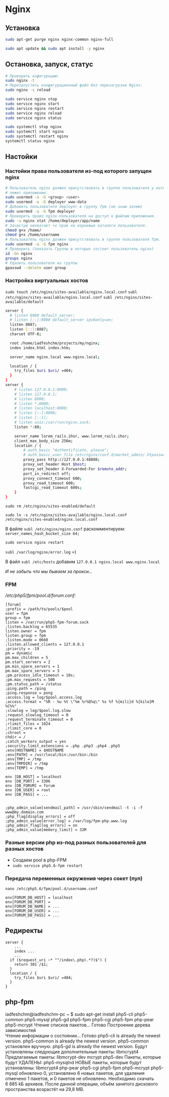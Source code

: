 # Nginx

## Установка

```sh
sudo apt-get purge nginx nginx-common nginx-full

sudo apt update && sudo apt install -y nginx
```

## Остановка, запуск, статус

```sh
# Проверить кофигурацию:
sudo nginx -t
# Перезапустить конфигурационный файл без перезагрузки Nginx:
sudo nginx -s reload

sudo service nginx stop
sudo service nginx start
sudo service nginx restart
sudo service nginx reload
sudo service nginx status

sudo systemctl stop nginx
sudo systemctl start nginx
sudo systemctl restart nginx
systemctl status nginx
```


## Настойки

### Настойки права пользователя из-под которого запущен nginx

```bash
# Пользователь nginx должен присутствовать в группе пользователя у которого
# лежит приложение.
sudo usermod -a -G <group> <user>
sudo usermod -a -G deployer www-data
# Добавить пользователя deployer в группу fpm (не знаю зачем)
sudo usermod -a -G fpm deployer
# Проверить право nginx-пользователя на доступ к файлам приложения.
sudo -u nginx stat /home/deployer/app/name
# Зачастую нехватает +x прав на корневые каталоги пользователя.
chmod g+x /home/
chmod g+x /home/username
# Пользователь nginx должен присутствовать в группе пользователя fpm.
sudo usermod -a -G fpm nginx
# Проверить (показать Группы в которых состоит пользователь nginx)
id -Gn nginx
groups nginx
# Удалить пользователя из группы
gpasswd --delete user group
```


### Настройка виртуальных хостов

`sudo touch /etc/nginx/sites-available/nginx.local.conf`
`subl /etc/nginx/sites-available/nginx.local.conf`
`subl /etc/nginx/sites-available/default`

```bash
server {
  # listen 8080 default_server;
  # listen [::]:8080 default_server ipv6only=on;
  listen 8087;
  listen [::]:8087;
  charset UTF-8;

  root /home/iadfeshchm/projects/my/nginx;
  index index.html index.htm;

  server_name nginx.local www.nginx.local;

  location / {
    try_files $uri $uri/ =404;
  }
}
server {
    # listen 127.0.0.1:8000;
    # listen 127.0.0.1;
    # listen 8000;
    # listen *:8000;
    # listen localhost:8000;
    # listen [::]:8000;
    # listen [::1];
    # listen unix:/var/run/nginx.sock;
    listen *:80;

    server_name lorem_rails.ihor, www.lorem_rails.ihor;
    client_max_body_size 256m;
    location / {
        # auth_basic "Authentificate, please";
        # auth_basic_user_file /etc/nginx/conf.d/market_admin/.htpasswd;
        proxy_pass http://127.0.0.1:48888;
        proxy_set_header Host $host;
        proxy_set_header X-Forwarded-For $remote_addr;
        port_in_redirect off;
        proxy_connect_timeout 600;
        proxy_read_timeout 600;
        fastcgi_read_timeout 600s;
    }
}
```

`sudo rm /etc/nginx/sites-enabled/default`

`sudo ln -s /etc/nginx/sites-available/nginx.local.conf /etc/nginx/sites-enabled/nginx.local.conf`

В файле `subl /etc/nginx/nginx.conf` раскомментируем: `server_names_hash_bucket_size 64;`

`sudo service nginx restart`

`subl /var/log/nginx/error.log` =)

В файл `subl /etc/hosts` добавим `127.0.0.1 nginx.local www.nginx.local`

_И не забыть что мы бываем за прокси…_


### FPM

_/etc/php5/fpm/pool.d/forum.conf_:

```
[forum]
;prefix = /path/to/pools/$pool
user = fpm
group = fpm
listen = /var/run/php5-fpm-forum.sock
;listen.backlog = 65535
listen.owner = fpm
listen.group = fpm
;listen.mode = 0660
;listen.allowed_clients = 127.0.0.1
;priority = -19
pm = dynamic
pm.max_children = 5
pm.start_servers = 2
pm.min_spare_servers = 1
pm.max_spare_servers = 3
;pm.process_idle_timeout = 10s;
;pm.max_requests = 500
;pm.status_path = /status
;ping.path = /ping
;ping.response = pong
;access.log = log/$pool.access.log
;access.format = "%R - %u %t \"%m %r%Q%q\" %s %f %{mili}d %{kilo}M %C%%"
;slowlog = log/$pool.log.slow
;request_slowlog_timeout = 0
;request_terminate_timeout = 0
;rlimit_files = 1024
;rlimit_core = 0
;chroot =
chdir = /
;catch_workers_output = yes
;security.limit_extensions = .php .php3 .php4 .php5
;env[HOSTNAME] = $HOSTNAME
;env[PATH] = /usr/local/bin:/usr/bin:/bin
;env[TMP] = /tmp
;env[TMPDIR] = /tmp
;env[TEMP] = /tmp

env [DB_HOST] = localhost
env [DB_PORT] = 3306
env [DB_FORUM] = forum
env [DB_USER] = root
env [DB_PASS] = ...


;php_admin_value[sendmail_path] = /usr/sbin/sendmail -t -i -f www@my.domain.com
;php_flag[display_errors] = off
;php_admin_value[error_log] = /var/log/fpm-php.www.log
;php_admin_flag[log_errors] = on
;php_admin_value[memory_limit] = 32M

```


### Разные версии php из-под разных пользователей для разных хостов

* Создаем pool в php-FPM
* `sudo service php5.6-fpm restart`



### Передача переменных окружения через сокет (пул)

`nano /etc/php5.6/fpm/pool.d/username.conf`

```
env[FORUM_DB_HOST] = localhost
env[FORUM_DB_PORT] = 
env[FORUM_DB_NAME] = ...
env[FORUM_DB_USER] = ...
env[FORUM_DB_PASS] = ...
```


## Редиректы

```
server {
	...
	index ...
	...
  if ($request_uri ~* "^/index\.php(.*?)$") {
    return 301 /$1;
  }
  location / {
  	try_files $uri $uri/ =404;
  }
}
```


## php-fpm

iadfeshchm@iadfeshchm-pc ~ $ sudo apt-get install php5-cli php5-common php5-mysql php5-gd php5-fpm php5-cgi php5-fpm php-pear php5-mcrypt
Чтение списков пакетов… Готово
Построение дерева зависимостей       
Чтение информации о состоянии… Готово
php5-cli is already the newest version.
php5-common is already the newest version.
php5-common установлен вручную.
php5-gd is already the newest version.
Будут установлены следующие дополнительные пакеты:
  libmcrypt4
Предлагаемые пакеты:
  libmcrypt-dev mcrypt php5-dev
Пакеты, которые будут УДАЛЕНЫ:
  php5-mysqlnd
НОВЫЕ пакеты, которые будут установлены:
  libmcrypt4 php-pear php5-cgi php5-fpm php5-mcrypt php5-mysql
обновлено 0, установлено 6 новых пакетов, для удаления отмечено 1 пакетов, и 0 пакетов не обновлено.
Необходимо скачать 6 885 kБ архивов.
После данной операции, объём занятого дискового пространства возрастёт на 29,8 MB.

